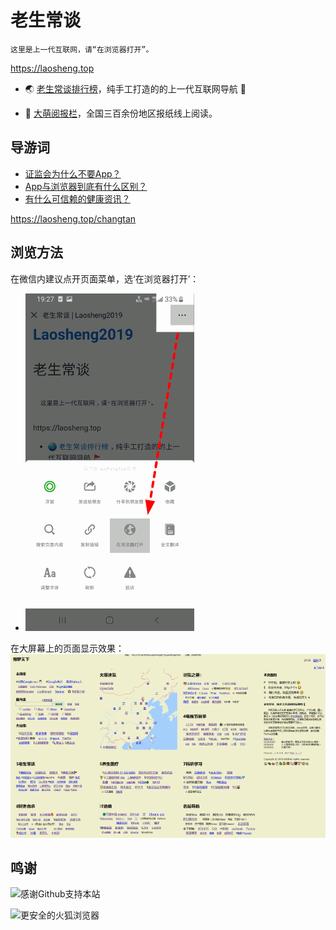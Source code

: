 老生常谈
========

	这里是上一代互联网，请“在浏览器打开”。

https://laosheng.top

* 🌏 [老生常谈排行榜](index2.html)，纯手工打造的的上一代互联网导航 🚩

* 📰 [大萌阅报栏](yuebaolan.html)，全国三百余份地区报纸线上阅读。


导游词
--------

+ [证监会为什么不要App？](changtan/证券市场法定信息披露媒体.txt.md)
+ [App与浏览器到底有什么区别？](changtan/App和浏览器的三个区别.txt.md)
+ [有什么可信赖的健康资讯？](changtan/介绍几个权威的医疗健康类报纸.txt.md)

https://laosheng.top/changtan


浏览方法
--------

在微信内建议点开页面菜单，选‘在浏览器打开’：  
+ ![](Help-WeChat.png)

在大屏幕上的页面显示效果：  
![大屏幕上的页面效果](sample/ALLView-720p-PC.png)


鸣谢
------

![感谢Github支持本站](https://tosdr.org/logo/github.png)

![更安全的火狐浏览器](https://www.mozilla.org/media/protocol/img/logos/firefox/browser/logo-sm.f2523d97cbe0.png)
